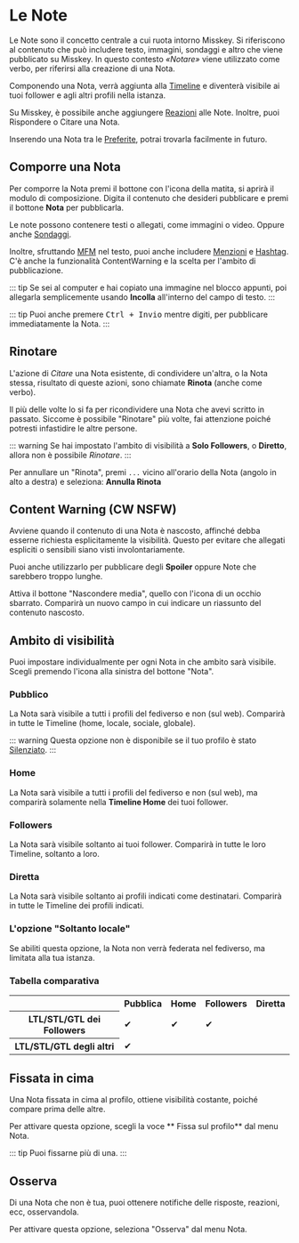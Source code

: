 # Le Note

Le Note sono il concetto centrale a cui ruota intorno Misskey. Si riferiscono al contenuto che può includere testo, immagini, sondaggi e altro che viene pubblicato su Misskey. In questo contesto _«Notare»_ viene utilizzato come verbo, per riferirsi alla creazione di una Nota.

Componendo una Nota, verrà aggiunta alla [Timeline](./timeline) e diventerà visibile ai tuoi follower e agli altri profili nella istanza.

Su Misskey, è possibile anche aggiungere [Reazioni](./reaction) alle Note.
Inoltre, puoi Rispondere o Citare una Nota.

Inserendo una Nota tra le [Preferite](./favorite), potrai trovarla facilmente in futuro.

## Comporre una Nota

Per comporre la Nota premi il bottone con l'icona della matita, si aprirà il modulo di composizione. Digita il contenuto che desideri pubblicare e premi il bottone **Nota** per pubblicarla.

Le note possono contenere testi o allegati, come immagini o video. Oppure anche [Sondaggi](./poll).

Inoltre, sfruttando [MFM](./mfm) nel testo, puoi anche includere [Menzioni](./mention) e [Hashtag](./hashtag). C'è anche la funzionalità ContentWarning e la scelta per l'ambito di pubblicazione.

::: tip
Se sei al computer e hai copiato una immagine nel blocco appunti, poi allegarla semplicemente usando **Incolla** all'interno del campo di testo.
:::

::: tip
Puoi anche premere <kbd class="key">Ctrl + Invio</kbd> mentre digiti, per pubblicare immediatamente la Nota.
:::

## Rinotare

L'azione di _Citare_ una Nota esistente, di condividere un'altra, o la Nota stessa, risultato di queste azioni, sono chiamate **Rinota** (anche come verbo).

Il più delle volte lo si fa per ricondividere una Nota che avevi scritto in passato. Siccome è possibile "Rinotare" più volte, fai attenzione poiché potresti infastidire le altre persone.

::: warning
Se hai impostato l'ambito di visibilità a **Solo Followers**, o **Diretto**, allora non è possibile _Rinotare_.
:::

Per annullare un "Rinota", premi `...` vicino all'orario della Nota (angolo in alto a destra) e seleziona: **Annulla Rinota**

## Content Warning (CW NSFW)

Avviene quando il contenuto di una Nota è nascosto, affinché debba esserne richiesta esplicitamente la visibilità. Questo per evitare che allegati espliciti o sensibili siano visti involontariamente.

Puoi anche utilizzarlo per pubblicare degli **Spoiler** oppure Note che sarebbero troppo lunghe.

Attiva il bottone "Nascondere media", quello con l'icona di un occhio sbarrato. Comparirà un nuovo campo in cui indicare un riassunto del contenuto nascosto.

## Ambito di visibilità

Puoi impostare individualmente per ogni Nota in che ambito sarà visibile.
Scegli premendo l'icona alla sinistra del bottone "Nota".

### Pubblico

La Nota sarà visibile a tutti i profili del fediverso e non (sul web).
Comparirà in tutte le Timeline (home, locale, sociale, globale).

::: warning
Questa opzione non è disponibile se il tuo profilo è stato <a href="./silence">Silenziato</a>.
:::

### Home

La Nota sarà visibile a tutti i profili del fediverso e non (sul web), ma comparirà solamente nella **Timeline Home** dei tuoi follower.

### Followers

La Nota sarà visibile soltanto ai tuoi follower. Comparirà in tutte le loro Timeline, soltanto a loro.

### Diretta

La Nota sarà visibile soltanto ai profili indicati come destinatari. Comparirà in tutte le Timeline dei profili indicati.

### L'opzione "Soltanto locale"

Se abiliti questa opzione, la Nota non verrà federata nel fediverso, ma limitata alla tua istanza.

### Tabella comparativa

<table>
    <tr><th></th><th>Pubblica</th><th>Home</th><th>Followers</th><th>Diretta</th></tr>
    <tr><th>LTL/STL/GTL dei Followers</th><td>✔</td><td>✔</td><td>✔</td><td></td></tr>
    <tr><th>LTL/STL/GTL degli altri</th><td>✔</td><td></td><td></td><td></td></tr>
</table>

## Fissata in cima

Una Nota fissata in cima al profilo, ottiene visibilità costante, poiché compare prima delle altre.

Per attivare questa opzione, scegli la voce ** Fissa sul profilo** dal menu Nota.

::: tip
Puoi fissarne più di una.
:::

## Osserva

Di una Nota che non è tua, puoi ottenere notifiche delle risposte, reazioni, ecc, osservandola.

Per attivare questa opzione, seleziona "Osserva" dal menu Nota.
